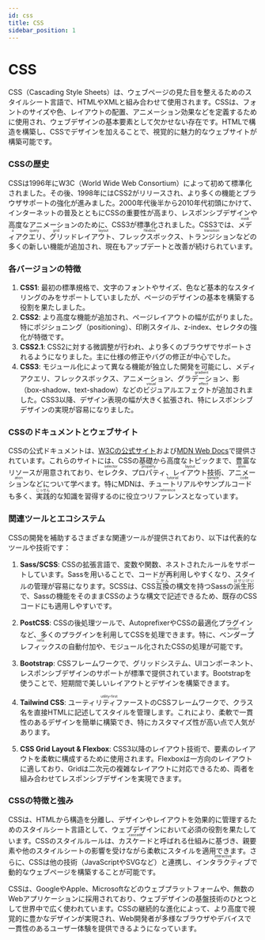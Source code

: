 ```yaml
---
id: css
title: CSS
sidebar_position: 1
---
```


# CSS

CSS（Cascading Style Sheets）は、ウェブページの見た目を整えるためのスタイルシート言語で、HTMLやXMLと組み合わせて使用されます。CSSは、フォントのサイズや色、レイアウトの配置、アニメーション効果などを定義するために使用され、ウェブデザインの基本要素として欠かせない存在です。HTMLで構造を構築し、CSSでデザインを加えることで、視覚的に魅力的なウェブサイトが構築可能です。

### CSSの歴史
CSSは1996年にW3C（World Wide Web Consortium）によって初めて標準化されました。その後、1998年にはCSS2がリリースされ、より多くの機能とブラウザサポートの強化が進みました。2000年代後半から2010年代初頭にかけて、インターネットの普及とともにCSSの重要性が高まり、レスポンシブデザインや高度なアニメーションのために、CSS3が標準化されました。CSS3では、<ruby>メディアクエリ<rt>media query</rt></ruby>、<ruby>グリッドレイアウト<rt>grid layout</rt></ruby>、<ruby>フレックスボックス<rt>flexbox</rt></ruby>、<ruby>トランジション<rt>transition</rt></ruby>などの多くの新しい機能が追加され、現在もアップデートと改善が続けられています。

### 各バージョンの特徴
1. **CSS1**: 最初の標準規格で、文字のフォントやサイズ、色など基本的なスタイリングのみをサポートしていましたが、ページのデザインの基本を構築する役割を果たしました。
2. **CSS2**: より高度な機能が追加され、ページレイアウトの幅が広がりました。特にポジショニング（positioning）、印刷スタイル、z-index、セレクタの強化が特徴です。
3. **CSS2.1**: CSS2に対する微調整が行われ、より多くのブラウザでサポートされるようになりました。主に仕様の修正やバグの修正が中心でした。
4. **CSS3**: モジュール化によって異なる機能が独立した開発を可能にし、メディアクエリ、フレックスボックス、アニメーション、<ruby>グラデーション<rt>gradient</rt></ruby>、影（box-shadow、text-shadow）などの<ruby>ビジュアルエフェクト<rt>visual effect</rt></ruby>が追加されました。CSS3以降、デザイン表現の幅が大きく拡張され、特にレスポンシブデザインの実現が容易になりました。

### CSSのドキュメントとウェブサイト
CSSの公式ドキュメントは、[W3Cの公式サイト](https://www.w3.org/Style/CSS/)および[MDN Web Docs](https://developer.mozilla.org/ja/docs/Web/CSS)で提供されています。これらのサイトには、CSSの基礎から高度なトピックまで、豊富なリソースが用意されており、<ruby>セレクタ<rt>selector</rt></ruby>、<ruby>プロパティ<rt>property</rt></ruby>、<ruby>レイアウト<rt>layout</rt></ruby>技術、<ruby>アニメーション<rt>animation</rt></ruby>などについて学べます。特にMDNは、<ruby>チュートリアル<rt>tutorial</rt></ruby>や<ruby>サンプルコード<rt>sample code</rt></ruby>も多く、<ruby>実践<rt>じっせん</rt></ruby>的な知識を習得するのに役立つ<ruby>リファレンス<rt>reference</rt></ruby>となっています。

### 関連ツールとエコシステム
CSSの開発を補助するさまざまな関連ツールが提供されており、以下は代表的なツールや技術です：

1. **Sass/SCSS**: CSSの拡張言語で、変数や関数、ネストされたルールをサポートしています。Sassを用いることで、コードが再利用しやすくなり、スタイルの管理が容易になります。SCSSは、CSS<ruby>互換<rt>ごかん</rt></ruby>の構文を持つSassの<ruby>派生形<rt>はせいけい</rt></ruby>で、Sassの機能をそのままCSSのような構文で記述できるため、既存のCSSコードにも適用しやすいです。

2. **PostCSS**: CSSの後処理ツールで、AutoprefixerやCSSの最適化プラグインなど、多くのプラグインを利用してCSSを処理できます。特に、<ruby>ベンダー<rt>vendor</rt>プレフィックス<rt>prefix</rt></ruby>の自動付加や、モジュール化されたCSSの処理が可能です。

3. **Bootstrap**: CSSフレームワークで、グリッドシステム、UIコンポーネント、レスポンシブデザインのサポートが標準で提供されています。Bootstrapを使うことで、短期間で美しいレイアウトとデザインを構築できます。

4. **Tailwind CSS**: <ruby>ユーティリティファースト<rt>utility-first</rt></ruby>のCSSフレームワークで、クラス名を直接HTMLに記述してスタイルを管理します。これにより、柔軟で一貫性のあるデザインを簡単に構築でき、特にカスタマイズ性が高い点で人気があります。

5. **CSS Grid Layout & Flexbox**: CSS3以降のレイアウト技術で、要素のレイアウトを柔軟に構成するために使用されます。Flexboxは一方向のレイアウトに適しており、Gridは二次元の複雑なレイアウトに対応できるため、両者を組み合わせてレスポンシブデザインを実現できます。

### CSSの特徴と強み
CSSは、HTMLから構造を分離し、デザインやレイアウトを効果的に管理するためのスタイルシート言語として、ウェブデザインにおいて必須の役割を果たしています。CSSのスタイルルールは、<ruby>カスケード<rt>cascade</rt></ruby>と呼ばれる仕組みに基づき、親要素や他のスタイルシートの影響を受けながら柔軟にスタイルを適用できます。さらに、CSSは他の技術（JavaScriptやSVGなど）と連携し、<ruby>インタラクティブ<rt>interactive</rt></ruby>で動的なウェブページを構築することが可能です。

CSSは、GoogleやApple、Microsoftなどのウェブプラットフォームや、無数のWebアプリケーションに採用されており、ウェブデザインの基盤技術のひとつとして世界中で広く使われています。CSSの継続的な進化によって、より高度で視覚的に豊かなデザインが実現され、Web開発者が多様なブラウザやデバイスで一貫性のあるユーザー体験を提供できるようになっています。

